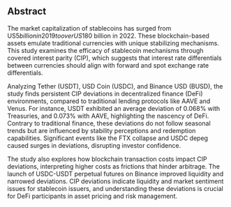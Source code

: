 ## Abstract 

The market capitalization of stablecoins has surged from US$5 billion in 2019 to over US$180 billion in 2022. These blockchain-based assets emulate traditional currencies with unique stabilizing mechanisms. This study examines the efficacy of stablecoin mechanisms through covered interest parity (CIP), which suggests that interest rate differentials between currencies should align with forward and spot exchange rate differentials.

Analyzing Tether (USDT), USD Coin (USDC), and Binance USD (BUSD), the study finds persistent CIP deviations in decentralized finance (DeFi) environments, compared to traditional lending protocols like AAVE and Venus. For instance, USDT exhibited an average deviation of 0.068% with Treasuries, and 0.073% with AAVE, highlighting the nascency of DeFi. Contrary to traditional finance, these deviations do not follow seasonal trends but are influenced by stability perceptions and redemption capabilities. Significant events like the FTX collapse and USDC depeg caused surges in deviations, disrupting investor confidence.

The study also explores how blockchain transaction costs impact CIP deviations, interpreting higher costs as frictions that hinder arbitrage. The launch of USDC-USDT perpetual futures on Binance improved liquidity and narrowed deviations. CIP deviations indicate liquidity and market sentiment issues for stablecoin issuers, and understanding these deviations is crucial for DeFi participants in asset pricing and risk management.

